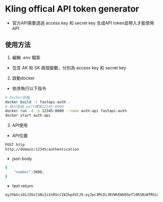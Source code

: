 # Kling offical API token generator
- 官方API需要透過 access key 和 secret key 生成API token並帶入才能使用API

## 使用方法
1. 編輯 .env 檔案
 - 包含 AK 和 SK 兩個變數，分別為 access key 和 secret key

2. 啟動docker
- 依序執行以下指令

```bash
# Docker部屬 
docker build -t fastapi-auth .
# 執行容器 port轉接12345:8000
docker run -d -p 12345:8000 --name auth-api fastapi-auth
docker start auth-api
```

3. API使用
- API位置
```bash
POST http
http://domain:12345/authentication
```
- json body
```bash
{
    "number":3600,
}
```
- text return
```bash
eyJhbGciOiJIUzI1NiIsInR5cCI6IkpXVCJ9.eyJpc3MiOiJBYWhEWU05eTl0R3BiWTRScm5LUVJCOUhlNEFrZk04ZSIsImV4cCI6MTc1MzM3Mzc1NSwibmJmIjoxNzUzMzcwMTU1fQ.fYeBddfeo__B4-12aP7FiMEWpfJFGCYkkFG_444dHbk
```